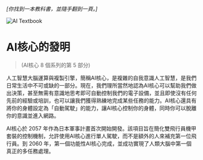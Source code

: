 *[你找到一本教科書，並隨手翻到一頁。]*

![AI Textbook](/resources/lore/textbookAI440.png)
# AI核心的發明
> (AI核心 8 個系列的第 5 部分)

人工智慧大腦運算與複製引擎，簡稱AI核心，是複雜的自我意識人工智慧，是我們日常生活中不可或缺的一部分。現在，我們理所當然地認為AI核心可以幫助我們做出決策，甚至無需有意識地思考即可自動控制我們的電子設備，並且即使沒有任何先前的經驗或培訓，也可以讓我們獲得熟練地完成某些任務的能力。AI核心還具有將你的身體設定為「自動駕駛」的能力，讓AI核心控制你的身體，同時你可以脫離你的意識並進入網路。

AI核心於 2057 年作為日本軍事計畫首次開始開發。該項目旨在簡化雙飛行員機甲套裝的控制機制，允許使用AI核心進行單人駕駛，而不是額外的人來補充第一位飛行員。到 2060 年，第一個功能性AI核心完成，並成功實現了人類大腦中第一個真正的多任務處理。

